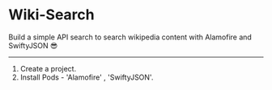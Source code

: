 # Wiki-Search

Build a simple API search to search wikipedia content with Alamofire and SwiftyJSON :sunglasses:
***

1. Create a project.
2. Install Pods - 'Alamofire' , 'SwiftyJSON'.


